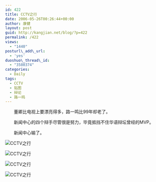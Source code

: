 ```yaml
---
id: 422
title: CCTV之行
date: 2006-05-26T00:26:44+00:00
author: 康健
layout: post
guid: http://kangjian.net/blog/?p=422
permalink: /422
views:
  - "1440"
posturl\_add\_url:
  - 'yes'
duoshuo\_thread\_id:
  - "3580374"
categories:
  - Daily
tags:
  - CCTV
  - 贴图
  - 辩论
  - 路一鸣
---
```

　　董卿比电视上要漂亮得多，路一鸣比99年却老了。

　　新闻中心的四个辩手尽管很是努力，毕竟抵挡不住华语辩坛曾经的MVP。

　　新闻中心输了。

![CCTV之行](http://kangjian.net/images/2009/12/BD5E9995-E407-4D4F-898C-F066F53C2048.jpg)

![CCTV之行](http://kangjian.net/images/2009/12/363050FA-C284-4379-8D9C-792D11EF8E54.jpg)

![CCTV之行](http://kangjian.net/images/2009/12/C945E6DF-C30E-419C-B472-8A38491C6799.jpg)

![CCTV之行](http://kangjian.net/images/2009/12/EC08B211-859F-4C31-B131-F400600A2CD2.jpg)
